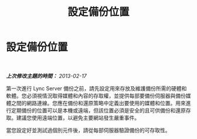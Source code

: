 ﻿---
title: 設定備份位置
TOCTitle: 設定備份位置
ms:assetid: 006732eb-3d44-414d-8010-227a855caa93
ms:mtpsurl: https://technet.microsoft.com/zh-tw/library/Hh202158(v=OCS.15)
ms:contentKeyID: 52056039
ms.date: 08/10/2015
mtps_version: v=OCS.15
ms.translationtype: HT
---

# 設定備份位置

 

_**上次修改主題的時間：** 2013-02-17_

第一次進行 Lync Server 備份之前，請先設定用來存放及維護備份所需的硬體和軟體。您必須視情況取得媒體和內容的存取權，並提供每部要備份伺服器與備份媒體之間的網路連線。您應在備份和還原策略中定義出要使用的媒體和位置。用來進行定期備份的位置可以是本機或遠端，但該位置必須是安全的且可供備份和還原存取。建議您使用遠端位置，以避免主要網站發生嚴重事件。

當您設定好並測試過個別元件後，請從每部伺服器驗證備份的可存取性。

